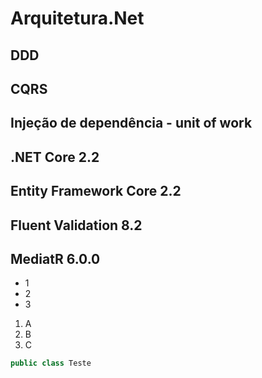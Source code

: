 # Arquitetura.Net

## DDD
## CQRS
## Injeção de dependência - unit of work
## .NET Core 2.2
## Entity Framework Core 2.2
## Fluent Validation 8.2
## MediatR 6.0.0

* 1
* 2
* 3

1. A
2. B
3. C

```cs
public class Teste
